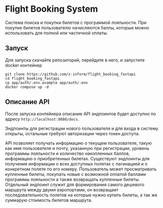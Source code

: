 # Flight Booking System

Система поиска и покупки билетов с программой лояльности. При покупке билетов пользователю начисляются баллы, которые можно использовать для полной или частичной оплаты.

## Запуск

Для запуска скачайте репозиторий, перейдите в него, и запустите docker контейнер

```
git clone https://github.com/z-inform/flight_booking_fastapi
cd flight_booking_fastapi
cp app/auth/.env.example app/auth/.env
docker compose up -d
```

## Описание API

После запуска контейнера описание API эндпоинтов будет доступно по адресу `http://localhost:8080/docs`. 

Эндпоинты для регистрации нового пользователя и для входа в систему открыты, остальные требуют авторизации через токен доступа.

API позволяет получать информацию о текущем пользователе, такую как имя пользователя и почту, указанную при регистрации, уровень программы лояльности и количество накопленных баллов, информацию о приобретенных билетах.
Существуют эндпоинты для получения информации о всех доступных полетах с пагинацией и о конкретном полете по его номеру.
Пользователь может просматривать купленные билеты, покупать новые с возможной оплатой баллами программы лояльности а также возвращать купленные билеты.
Отдельный эндпоинт служит для формирования самого дешевого маршрута между двумя аэропортами, он возвращает последовательность полетов на которые нужно купить билеты, а так же суммарую стоимость билетов маршрута.
